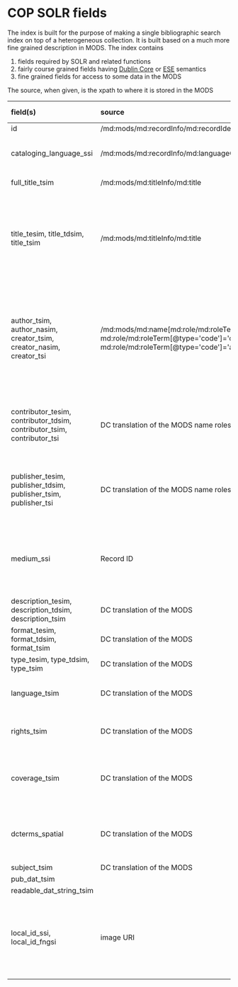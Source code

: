 # COP SOLR fields

The index is built for the purpose of making a single bibliographic search index on top of a heterogeneous collection.
It is built based on a much more fine grained description in MODS.
The index contains 

1. fields required by SOLR and related functions
2. fairly course grained fields having  [Dublin Core](http://dublincore.org/documents/dces/) or [ESE](http://pro.europeana.eu/page/ese-documentation) semantics
3. fine grained fields for access to some data in the MODS

The source, when given, is the xpath to where it is stored in the MODS

| field(s) | source | value examples | semantics | purpose |
|:---------|:-------|:----------|:--------|:--------|
| id | /md:mods/md:recordInfo/md:recordIdentifier |
| cataloging_language_ssi | /md:mods/md:recordInfo/md:languageOfCataloging/md:languageTerm | 'da' or 'en' | default language for strings in the record ||
| full_title_tsim | /md:mods/md:titleInfo/md:title || All titles concatenated |
| title_tesim, title_tdsim, title_tsim | /md:mods/md:titleInfo/md:title || Lists of all titles in English (tesim), Danish (tdsim) or other languages (tsim), respectively | Isn't used in any clever way |
| author_tsim, author_nasim, creator_tsim, creator_nasim, creator_tsi | /md:mods/md:name[md:role/md:roleTerm[@type='text']='creator' or md:role/md:roleTerm[@type='code']='cre' or md:role/md:roleTerm[@type='code']='aut']  || author and creator are synonymous | nasim is **untokenized** and tsim **tokenized** text. The tsi fields contain the **first** instance of the field in the MODS record |
| contributor_tesim, contributor_tdsim, contributor_tsim, contributor_tsi |  DC translation of the MODS name roles||| the tsi fields contain the **first** instance of the field in the MODS record |
| publisher_tesim, publisher_tdsim, publisher_tsim, publisher_tsi |  DC translation of the MODS  name roles||| the tsi fields contain the **first** instance of the field in the MODS record |
| medium_ssi | Record ID | images, letters, maps, manus, pamphlets, books, editions, categories |
| description_tesim, description_tdsim, description_tsim  | DC translation of the MODS |
| format_tesim, format_tdsim, format_tsim | DC translation of the MODS |
| type_tesim, type_tdsim, type_tsim | DC translation of the MODS |
| language_tsim |  DC translation of the MODS | Usually a RFC 4646 language tag |
| rights_tsim |  DC translation of the MODS | Usually link to the appropriate CC license | 
| coverage_tsim |  DC translation of the MODS | Can be place names, or lat log for aerial photography |
| dcterms_spatial |  DC translation of the MODS | Can be place names, or lat log for aerial photography |
| subject_tsim |  DC translation of the MODS |
| pub_dat_tsim | | Buggy |
| readable_dat_string_tsim | | Buggy |
| local_id_ssi, local_id_fngsi | image URI | ID containing image file name. Use for connecting image to physical instance | 

 

 



